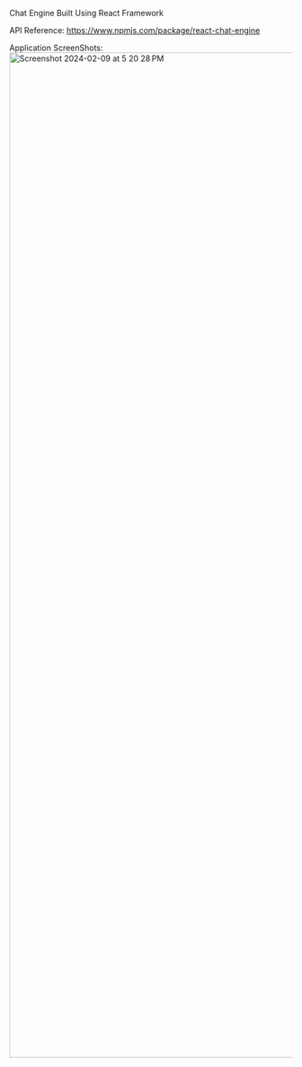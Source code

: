 
Chat Engine Built Using React Framework

API Reference: https://www.npmjs.com/package/react-chat-engine

Application ScreenShots:
<img width="1789" alt="Screenshot 2024-02-09 at 5 20 28 PM" src="https://github.com/gangareddynachu/chatEngineReact/assets/79683274/9e125c94-2cab-4e64-8c33-1baabac46b62">

